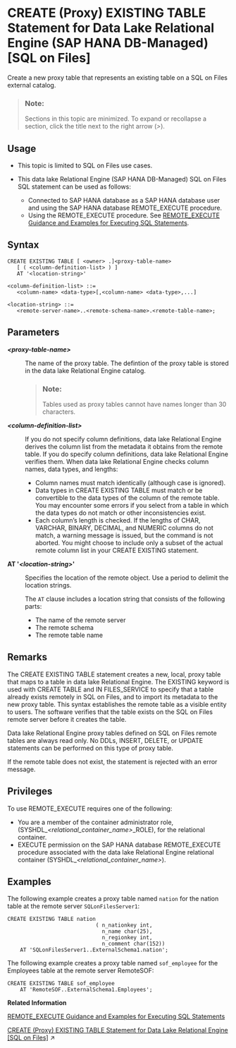 <!-- loio569aa95237b54d28883feeceef487e21 -->

# CREATE \(Proxy\) EXISTING TABLE Statement for Data Lake Relational Engine \(SAP HANA DB-Managed\) \[SQL on Files\]

Create a new proxy table that represents an existing table on a SQL on Files external catalog.



> ### Note:  
> Sections in this topic are minimized. To expand or recollapse a section, click the title next to the right arrow \(*\>*\).



<a name="loio569aa95237b54d28883feeceef487e21__section_inj_b3b_nqb"/>

## Usage

-   This topic is limited to SQL on Files use cases.

-   This data lake Relational Engine \(SAP HANA DB-Managed\) SQL on Files SQL statement can be used as follows:

    -   Connected to SAP HANA database as a SAP HANA database user and using the SAP HANA database REMOTE\_EXECUTE procedure.
    -   Using the REMOTE\_EXECUTE procedure. See [REMOTE\_EXECUTE Guidance and Examples for Executing SQL Statements](../030-sql-statements/remote-execute-guidance-and-examples-for-executing-sql-statements-fd99ac0.md).





## Syntax

```
CREATE EXISTING TABLE [ <owner> .]<proxy-table-name>
   [ ( <column-definition-list> ) ]
   AT '<location-string>'

<column-definition-list> ::=
   <column-name> <data-type>[,<column-name> <data-type>,...]

<location-string> ::=
   <remote-server-name>..<remote-schema-name>.<remote-table-name>;
```



## Parameters


<dl>
<dt><b>

*<proxy-table-name\>*

</b></dt>
<dd>

The name of the proxy table. The defintion of the proxy table is stored in the data lake Relational Engine catalog.

> ### Note:  
> Tables used as proxy tables cannot have names longer than 30 characters.



</dd><dt><b>

*<column-definition-list\>*

</b></dt>
<dd>

If you do not specify column definitions, data lake Relational Engine derives the column list from the metadata it obtains from the remote table. If you do specify column definitions, data lake Relational Engine verifies them. When data lake Relational Engine checks column names, data types, and lengths:

-   Column names must match identically \(although case is ignored\).
-   Data types in CREATE EXISTING TABLE must match or be convertible to the data types of the column of the remote table. You may encounter some errors if you select from a table in which the data types do not match or other inconsistencies exist.
-   Each column’s length is checked. If the lengths of CHAR, VARCHAR, BINARY, DECIMAL, and NUMERIC columns do not match, a warning message is issued, but the command is not aborted. You might choose to include only a subset of the actual remote column list in your CREATE EXISTING statement.



</dd><dt><b>

AT '*<location-string\>*'

</b></dt>
<dd>

Specifies the location of the remote object. Use a period to delimit the location strings.

The `AT` clause includes a location string that consists of the following parts:

-   The name of the remote server
-   The remote schema
-   The remote table name



</dd>
</dl>



## Remarks

The CREATE EXISTING TABLE statement creates a new, local, proxy table that maps to a table in data lake Relational Engine. The EXISTING keyword is used with CREATE TABLE and IN FILES\_SERVICE to specify that a table already exists remotely in SQL on Files, and to import its metadata to the new proxy table. This syntax establishes the remote table as a visible entity to users. The software verifies that the table exists on the SQL on Files remote server before it creates the table.

Data lake Relational Engine proxy tables defined on SQL on Files remote tables are always read only. No DDLs, INSERT, DELETE, or UPDATE statements can be performed on this type of proxy table.

If the remote table does not exist, the statement is rejected with an error message.



<a name="loio569aa95237b54d28883feeceef487e21__section_cdw_rlb_nqb"/>

## Privileges

To use REMOTE\_EXECUTE requires one of the following:

-   You are a member of the container administrator role, \(SYSHDL\_*<relational\_container\_name\>*\_ROLE\), for the relational container.
-   EXECUTE permission on the SAP HANA database REMOTE\_EXECUTE procedure associated with the data lake Relational Engine relational container \(SYSHDL\_*<relational\_container\_name\>*\).



## Examples

The following example creates a proxy table named `nation` for the nation table at the remote server `SQLonFilesServer1`:

```
CREATE EXISTING TABLE nation
                            ( n_nationkey int,
                              n_name char(25),
                              n_regionkey int,
                              n_comment char(152)) 
	AT 'SQLonFilesServer1..ExternalSchema1.nation';
```

The following example creates a proxy table named `sof_employee` for the Employees table at the remote server RemoteSOF:

```
CREATE EXISTING TABLE sof_employee
	AT 'RemoteSOF..ExternalSchema1.Employees';
```

**Related Information**  


[REMOTE\_EXECUTE Guidance and Examples for Executing SQL Statements](../030-sql-statements/remote-execute-guidance-and-examples-for-executing-sql-statements-fd99ac0.md "To run data lake Relational Engine SQL statements using the SAP HANA database REMOTE_EXECUTE or REMOTE_EXECUTE_DDL procedure, you embed the SQL syntax within the procedure.")

[CREATE (Proxy) EXISTING TABLE Statement for Data Lake Relational Engine \[SQL on Files\]](https://help.sap.com/viewer/19b3964099384f178ad08f2d348232a9/2023_4_QRC/en-US/8bfd6bbf659b4c9ea03236eb2767ec80.html "Create a new proxy table that represents an existing table on a SQL on Files external catalog.") :arrow_upper_right:


